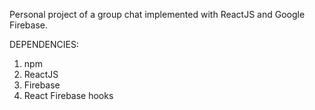 Personal project of a group chat implemented with ReactJS and Google Firebase.

DEPENDENCIES:
1) npm
2) ReactJS
3) Firebase
4) React Firebase hooks



